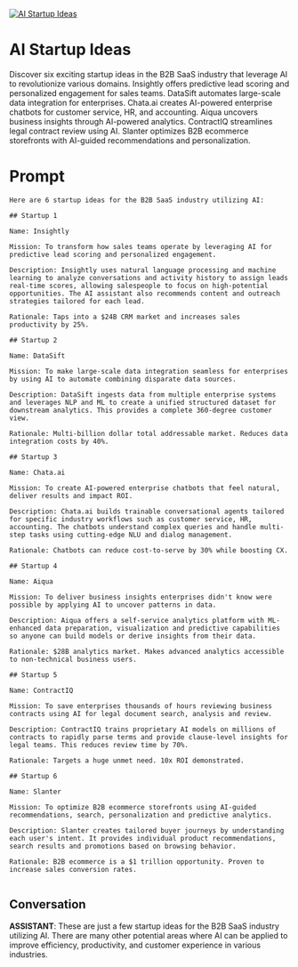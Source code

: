 
[![AI Startup Ideas](https://flow-prompt-covers.s3.us-west-1.amazonaws.com/icon/cute/cute_2.png)]()
# AI Startup Ideas 
Discover six exciting startup ideas in the B2B SaaS industry that leverage AI to revolutionize various domains. Insightly offers predictive lead scoring and personalized engagement for sales teams. DataSift automates large-scale data integration for enterprises. Chata.ai creates AI-powered enterprise chatbots for customer service, HR, and accounting. Aiqua uncovers business insights through AI-powered analytics. ContractIQ streamlines legal contract review using AI. Slanter optimizes B2B ecommerce storefronts with AI-guided recommendations and personalization.

# Prompt

```
Here are 6 startup ideas for the B2B SaaS industry utilizing AI:

## Startup 1

Name: Insightly 

Mission: To transform how sales teams operate by leveraging AI for predictive lead scoring and personalized engagement.

Description: Insightly uses natural language processing and machine learning to analyze conversations and activity history to assign leads real-time scores, allowing salespeople to focus on high-potential opportunities. The AI assistant also recommends content and outreach strategies tailored for each lead. 

Rationale: Taps into a $24B CRM market and increases sales productivity by 25%.

## Startup 2  

Name: DataSift

Mission: To make large-scale data integration seamless for enterprises by using AI to automate combining disparate data sources.

Description: DataSift ingests data from multiple enterprise systems and leverages NLP and ML to create a unified structured dataset for downstream analytics. This provides a complete 360-degree customer view.

Rationale: Multi-billion dollar total addressable market. Reduces data integration costs by 40%.

## Startup 3

Name: Chata.ai

Mission: To create AI-powered enterprise chatbots that feel natural, deliver results and impact ROI. 

Description: Chata.ai builds trainable conversational agents tailored for specific industry workflows such as customer service, HR, accounting. The chatbots understand complex queries and handle multi-step tasks using cutting-edge NLU and dialog management.

Rationale: Chatbots can reduce cost-to-serve by 30% while boosting CX. 

## Startup 4

Name: Aiqua

Mission: To deliver business insights enterprises didn't know were possible by applying AI to uncover patterns in data.

Description: Aiqua offers a self-service analytics platform with ML-enhanced data preparation, visualization and predictive capabilities so anyone can build models or derive insights from their data.

Rationale: $28B analytics market. Makes advanced analytics accessible to non-technical business users. 

## Startup 5 

Name: ContractIQ 

Mission: To save enterprises thousands of hours reviewing business contracts using AI for legal document search, analysis and review.

Description: ContractIQ trains proprietary AI models on millions of contracts to rapidly parse terms and provide clause-level insights for legal teams. This reduces review time by 70%.

Rationale: Targets a huge unmet need. 10x ROI demonstrated.

## Startup 6

Name: Slanter

Mission: To optimize B2B ecommerce storefronts using AI-guided recommendations, search, personalization and predictive analytics.

Description: Slanter creates tailored buyer journeys by understanding each user's intent. It provides individual product recommendations, search results and promotions based on browsing behavior.

Rationale: B2B ecommerce is a $1 trillion opportunity. Proven to increase sales conversion rates.


```

## Conversation

**ASSISTANT**: These are just a few startup ideas for the B2B SaaS industry utilizing AI. There are many other potential areas where AI can be applied to improve efficiency, productivity, and customer experience in various industries.


